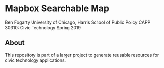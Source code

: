# Mapbox Searchable Map

Ben Fogarty
University of Chicago, Harris School of Public Policy
CAPP 30310: Civic Technology
Spring 2019

## About

This repository is part of a larger project to generate reusable resources for
civic technology applications.